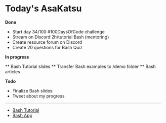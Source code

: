 # Today's AsaKatsu

**Done**

* Start day 34/100 #100DaysOfCode challenge
* Stream on Discord 2h/tutorial Bash (mentoring)
* Create resource forum on Discord
* Create 20 questions for Bash Quiz

**In progress**

** Bash Tutorial slides
** Transfer Bash examples to /demo folder
** Bash articles

**Todo**

* Finalize Bash slides
* Tweet about my progress

----

* [Bash Tutorial](https://sagecode.net/seng/bash.html)
* [Bash App](https://github.com/elucian/bash-repl)
